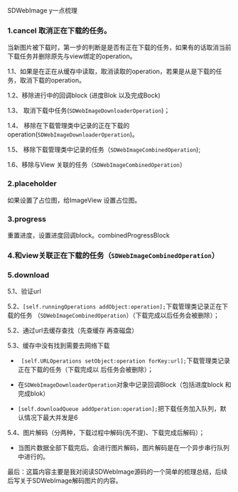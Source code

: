 SDWebImage y一点梳理

### 1.cancel 取消正在下载的任务。

当新图片被下载时，第一步的判断是是否有正在下载的任务，如果有的话取消当前下载任务并删除原先与view绑定的operation。

1.1、如果是在正在从缓存中读取，取消读取的operation，若果是从是下载的任务，取消下载的operation。

1.2、移除进行中的回调block (进度Blok 以及完成Bock)

1.3、 取消下载中任务(```SDWebImageDownloaderOperation```)；

1.4、 移除在下载管理类中记录的正在下载的operation(```SDWebImageDownloaderOperation```)。

1.5、 移除下载管理类中记录的任务（```SDWebImageCombinedOperation```);

1.6、移除与View 关联的任务（```SDWebImageCombinedOperation```）

### 2.placeholder

如果设置了占位图，给ImageView 设置占位图。

### 3.progress

重置进度，设置进度回调block。combinedProgressBlock

### 4.和view关联正在下载的任务（```SDWebImageCombinedOperation```）

### 5.download

 5.1、验证url

5.2、```[self.runningOperations addObject:operation];```下载管理类记录正在下载的任务 （```SDWebImageCombinedOperation```）（下载完成以后任务会被删除）；

 5.2、通过url去缓存查找（先查缓存 再查磁盘）

 5.3、缓存中没有找到需要去网络下载

- ``` [self.URLOperations setObject:operation forKey:url];```下载管理类记录正在下载的任务（下载完成以       后任务会被删除）；

- 在```SDWebImageDownloaderOperation```对象中记录回调Block（包括进度block 和完成blok）
- ```[self.downloadQueue addOperation:operation];```把下载任务加入队列，默认情况下最大并发是6 

 5.4、图片解码（分两种，下载过程中解码(先不提)、下载完成后解码）；

* 当图片数据全部下载完后。会进行图片解码，图片解码是在一个异步串行队列中进行的。



最后：这篇内容主要是我对阅读SDWebImage源码的一个简单的梳理总结，后续后写关于SDWebImage解码图片的内容。
